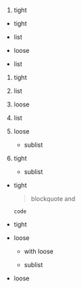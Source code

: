 1. tight


- tight
- list


- loose

- list


1. tight
2. list


1. loose

2. list


1. loose

   - sublist



1. tight
   - sublist


- tight
  > blockquote
  and
  ```
  code
  ```
- tight


- loose
  - with loose

  - sublist
- loose
